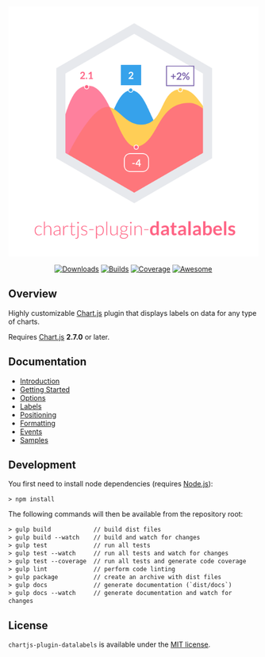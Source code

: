 <p align="center">
    <img src="docs/.vuepress/public/hero-title.svg?sanitize=true">
</p>

<p align="center">
    <a href="https://chartjs-plugin-datalabels.netlify.app/guide/getting-started.html"><img src="https://img.shields.io/github/release/chartjs/chartjs-plugin-datalabels.svg?style=flat-square&maxAge=600" alt="Downloads"></a>
    <a href="https://travis-ci.org/chartjs/chartjs-plugin-datalabels"><img src="https://img.shields.io/travis/chartjs/chartjs-plugin-datalabels.svg?style=flat-square&maxAge=600" alt="Builds"></a>
    <a href="https://codeclimate.com/github/chartjs/chartjs-plugin-datalabels"><img src="https://img.shields.io/codeclimate/c/chartjs/chartjs-plugin-datalabels.svg?style=flat-square&maxAge=600" alt="Coverage"></a>
    <a href="https://github.com/chartjs/awesome"><img src="https://awesome.re/badge-flat2.svg" alt="Awesome"></a>
</p>

## Overview

Highly customizable [Chart.js](http://www.chartjs.org/) plugin that displays labels on data for any type of charts.

Requires [Chart.js](https://github.com/chartjs/Chart.js/releases) **2.7.0** or later.

## Documentation

- [Introduction](https://chartjs-plugin-datalabels.netlify.app/guide/)
- [Getting Started](https://chartjs-plugin-datalabels.netlify.app/guide/getting-started.html)
- [Options](https://chartjs-plugin-datalabels.netlify.app/guide/options.html)
- [Labels](https://chartjs-plugin-datalabels.netlify.app/guide/labels.html)
- [Positioning](https://chartjs-plugin-datalabels.netlify.app/guide/positioning.html)
- [Formatting](https://chartjs-plugin-datalabels.netlify.app/guide/formatting.html)
- [Events](https://chartjs-plugin-datalabels.netlify.app/guide/events.html)
- [Samples](https://chartjs-plugin-datalabels.netlify.app/samples/)

## Development

You first need to install node dependencies (requires [Node.js](https://nodejs.org/)):

    > npm install

The following commands will then be available from the repository root:

    > gulp build            // build dist files
    > gulp build --watch    // build and watch for changes
    > gulp test             // run all tests
    > gulp test --watch     // run all tests and watch for changes
    > gulp test --coverage  // run all tests and generate code coverage
    > gulp lint             // perform code linting
    > gulp package          // create an archive with dist files
    > gulp docs             // generate documentation (`dist/docs`)
    > gulp docs --watch     // generate documentation and watch for changes

## License

`chartjs-plugin-datalabels` is available under the [MIT license](LICENSE.md).
